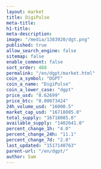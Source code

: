```yaml
---
layout: market
title: DigiPulse
meta-title: 
h1-title: 
meta-description: 
image: "/media/1383920/dgt.png"
published: true
allow_search_engine: false
sitemap: false
enable_comment: false
sort_order: 488
permalink: "/en/dgpt/market.html"
coin_a_symbol: "DGPT"
coin_a_name: "DigiPulse"
coin_a_lower_case: "dgpt"
price_usd: "8.62699"
price_btc: "0.00073424"
24h_volume_usd: "16000.5"
market_cap_usd: "16718085.0"
total_supply: "16718085.0"
available_supply: "1402641.0"
percent_change_1h: "4.0"
percent_change_24h: "11.1"
percent_change_7d: "2.0"
last_updated: "1517140763"
parent-url: "/en/dgpt/"
author: Sam
---
```


